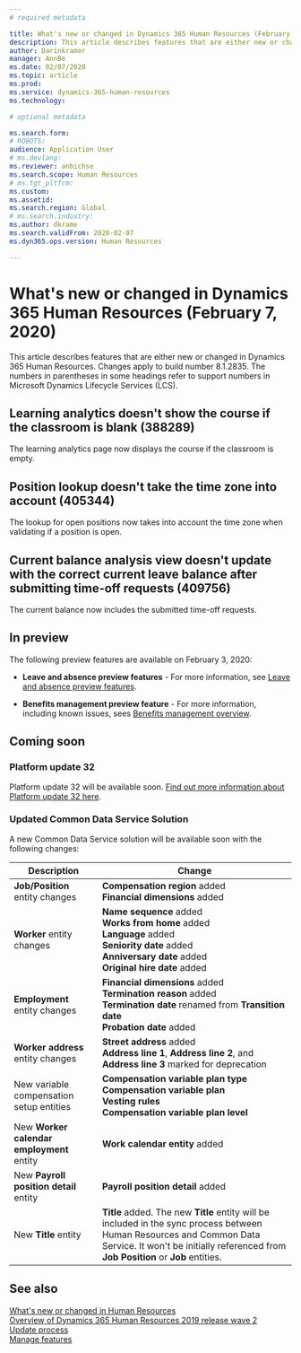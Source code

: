 ```yaml
---
# required metadata

title: What's new or changed in Dynamics 365 Human Resources (February 7, 2020)
description: This article describes features that are either new or changed in Microsoft Dynamics 365 Human Resources.
author: Darinkramer
manager: AnnBe
ms.date: 02/07/2020
ms.topic: article
ms.prod: 
ms.service: dynamics-365-human-resources
ms.technology: 

# optional metadata

ms.search.form: 
# ROBOTS: 
audience: Application User
# ms.devlang: 
ms.reviewer: anbichse
ms.search.scope: Human Resources
# ms.tgt_pltfrm: 
ms.custom: 
ms.assetid: 
ms.search.region: Global
# ms.search.industry: 
ms.author: dkrame
ms.search.validFrom: 2020-02-07
ms.dyn365.ops.version: Human Resources

---
```

# What's new or changed in Dynamics 365 Human Resources (February 7, 2020)

This article describes features that are either new or changed in Dynamics 365 Human Resources. Changes apply to build number 8.1.2835. The numbers in parentheses in some headings refer to support numbers in Microsoft Dynamics Lifecycle Services (LCS).

## Learning analytics doesn't show the course if the classroom is blank (388289)

The learning analytics page now displays the course if the classroom is empty.

## Position lookup doesn't take the time zone into account (405344)

The lookup for open positions now takes into account the time zone when validating if a position is open.

## Current balance analysis view doesn't update with the correct current leave balance after submitting time-off requests (409756)

The current balance now includes the submitted time-off requests.

## In preview

The following preview features are available on February 3, 2020:

- **Leave and absence preview features** - For more information, see [Leave and absence preview features](hr-leave-and-absence-overview.md?leave-and-absence-preview-features).

- **Benefits management preview feature** - For more information, including known issues, sees [Benefits management overview](hr-benefits-management-overview.md).

## Coming soon

### Platform update 32 

Platform update 32 will be available soon. [Find out more information about Platform update 32 here](https://docs.microsoft.com/dynamics365/fin-ops-core/dev-itpro/get-started/whats-new-platform-update-32).

### Updated Common Data Service Solution

A new Common Data Service solution will be available soon with the following changes:

| Description | Change |
| ----------------------------------------- | --- |
| **Job/Position** entity changes | **Compensation region** added</br>**Financial dimensions** added |
| **Worker** entity changes | **Name sequence** added</br>**Works from home** added</br>**Language** added</br>**Seniority date** added</br>**Anniversary date** added</br>**Original hire date** added |
| **Employment** entity changes | **Financial dimensions** added</br>**Termination reason** added</br>**Termination date** renamed from **Transition date**</br>**Probation date** added |
| **Worker address** entity changes | **Street address** added</br>**Address line 1**, **Address line 2**, and **Address line 3** marked for deprecation |
| New variable compensation setup entities | **Compensation variable plan type**</br>**Compensation variable plan**</br>**Vesting rules**</br>**Compensation variable plan level** |
| New **Worker calendar employment** entity | **Work calendar entity** added |
| New **Payroll position detail** entity | **Payroll position detail** added |
| New **Title** entity | **Title** added. The new **Title** entity will be included in the sync process between Human Resources and Common Data Service. It won't be initially referenced from **Job Position** or **Job** entities. |

## See also

[What's new or changed in Human Resources](hr-admin-whats-n32.md)</br>
[Overview of Dynamics 365 Human Resources 2019 release wave 2](https://docs.microsoft.com/dynamics365-release-plan/2019wave2/dynamics365-human-resources/)</br>
[Update process](hr-admin-setup-update-process.md)</br>
[Manage features](hr-admin-manage-features.md)